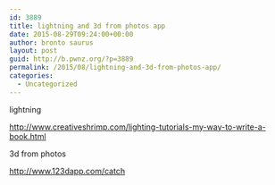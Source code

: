 ```yaml
---
id: 3889
title: lightning and 3d from photos app
date: 2015-08-29T09:24:00+00:00
author: bronto saurus
layout: post
guid: http://b.pwnz.org/?p=3889
permalink: /2015/08/lightning-and-3d-from-photos-app/
categories:
  - Uncategorized
---
```

lightning
  
<http://www.creativeshrimp.com/lighting-tutorials-my-way-to-write-a-book.html>

3d from photos
  
<http://www.123dapp.com/catch>